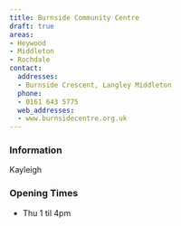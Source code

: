```yaml
---
title: Burnside Community Centre
draft: true
areas:
- Heywood
- Middleton
- Rochdale
contact:
  addresses:
  - Burnside Crescent, Langley Middleton
  phone:
  - 0161 643 5775
  web_addresses:
  - www.burnsidecentre.org.uk
---
```


### Information
Kayleigh

### Opening Times
* Thu  1 til 4pm

